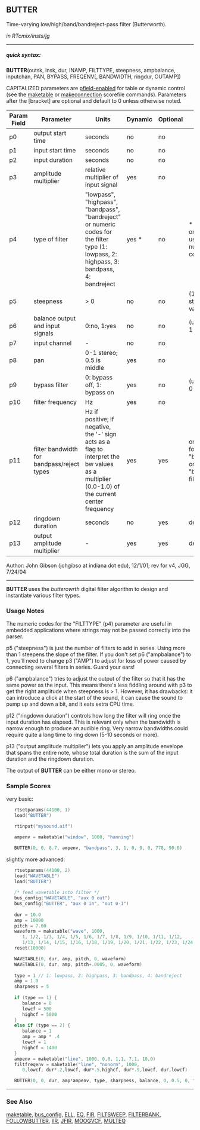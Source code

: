 ## BUTTER

Time-varying low/high/band/bandreject-pass filter (Butterworth).

*in RTcmix/insts/jg*  
  

-----

##### quick syntax:

**BUTTER**(outsk, insk, dur, INAMP, FILTTYPE, steepness, ampbalance,
inputchan, PAN, BYPASS, FREQENV\[, BANDWIDTH, ringdur, OUTAMP\])

CAPITALIZED parameters are [pfield-enabled](pfield-enabled.html) for
table or dynamic control (see the
[maketable](../scorefile/maketable.html) or
[makeconnection](../scorefile/makeconnection.html) scorefile
commands). Parameters after the \[bracket\] are optional and default to
0 unless otherwise noted.


Param Field	| Parameter | Units | Dynamic | Optional | Notes
----------- | --------- | ----- | -------- | --------- | ---------
p0 | output start time | seconds | no | no | 
p1 | input start time | seconds | no | no | 
p2 | input duration | seconds | no | no | 
p3 | amplitude multiplier | relative multiplier of input signal | yes | no | 
p4 | type of filter | "lowpass", "highpass", "bandpass", "bandreject" or numeric codes for the filter type (1: lowpass, 2: highpass, 3: bandpass, 4: bandreject | yes * | no | * dynamic only when using numeric codes
p5 | steepness | > 0 | no | no | (1 is a good starting value | 
p6 | balance output and input signals | 0:no, 1:yes | no | no | (usually use 1 | 
p7 | input channel |  -  | no | no | 
p8 | pan | 0-1 stereo; 0.5 is middle | yes | no | 
p9 | bypass filter | 0: bypass off, 1: bypass on | yes | no | (usually use 0 | 
p10 | filter frequency | Hz | yes | no | 
p11 | filter bandwidth for bandpass/reject types | Hz if positive; if negative, the '-' sign acts as a flag to interpret the bw values as a multiplier (0.0-1.0) of the current center frequency | yes | yes | only used for "bandpass" or "bandreject" filters | 
p12 | ringdown duration | seconds | no | yes | default: 0.1 | 
p13 | output amplitude multiplier |  -  | yes | yes | default: 1.0 | 

   Author: John Gibson (johgibso at indiana dot edu), 12/1/01; 
   rev for v4, JGG, 7/24/04

  

-----

  
**BUTTER** uses the *butterowrth* digital filter algorithm to design and
instantiate various filter types.

### Usage Notes

The numeric codes for the "FILTTYPE" (p4) parameter are useful in
embedded applications where strings may not be passed correctly into the
parser.

p5 ("steepness") is just the number of filters to add in series. Using
more than 1 steepens the slope of the filter. If you don't set p6
("ampbalance") to 1, you'll need to change p3 ("AMP") to adjust for loss
of power caused by connecting several filters in series. Guard your
ears\!

p6 ("ampbalance") tries to adjust the output of the filter so that it
has the same power as the input. This means there's less fiddling around
with p3 to get the right amplitude when steepness is \> 1. However, it
has drawbacks: it can introduce a click at the start of the sound, it
can cause the sound to pump up and down a bit, and it eats extra CPU
time.

p12 ("ringdown duration") controls how long the filter will ring once
the input duration has elapsed. This is relevant only when the bandwidth
is narrow enough to produce an audible ring. Very narrow bandwidths
could require quite a long time to ring down (5-10 seconds or more).

p13 ("output amplitude multiplier") lets you apply an amplitude envelope
that spans the entire note, whose total duration is the sum of the input
duration and the ringdown duration.

The output of **BUTTER** can be either mono or stereo.

### Sample Scores

very basic:

```cpp
   rtsetparams(44100, 1)
   load("BUTTER")

   rtinput("mysound.aif")

   ampenv = maketable("window", 1000, "hanning")

   BUTTER(0, 0, 8.7, ampenv, "bandpass", 3, 1, 0, 0, 0, 778, 90.0)
```

  
  
slightly more advanced:

```cpp
   rtsetparams(44100, 2)
   load("WAVETABLE")
   load("BUTTER")
   
   /* feed wavetable into filter */
   bus_config("WAVETABLE", "aux 0 out")
   bus_config("BUTTER", "aux 0 in", "out 0-1")
   
   dur = 10.0
   amp = 10000
   pitch = 7.00
   waveform = maketable("wave", 1000,
      1, 1/2, 1/3, 1/4, 1/5, 1/6, 1/7, 1/8, 1/9, 1/10, 1/11, 1/12,
      1/13, 1/14, 1/15, 1/16, 1/18, 1/19, 1/20, 1/21, 1/22, 1/23, 1/24)  /* saw */
   reset(10000)

   WAVETABLE(0, dur, amp, pitch, 0, waveform)
   WAVETABLE(0, dur, amp, pitch+.0005, 0, waveform)
   
   type = 1 // 1: lowpass, 2: highpass, 3: bandpass, 4: bandreject
   amp = 1.0
   sharpness = 5
   
   if (type == 1) {
      balance = 0
      lowcf = 500
      highcf = 5000
   }
   else if (type == 2) {
      balance = 1
      amp = amp * .4
      lowcf = 1
      highcf = 1400
   }
   ampenv = maketable("line", 1000, 0,0, 1,1, 7,1, 10,0)
   filtfreqenv = maketable("line", "nonorm", 1000,
      0,lowcf, dur*.2,lowcf, dur*.5,highcf, dur*.9,lowcf, dur,lowcf)

   BUTTER(0, 0, dur, amp*ampenv, type, sharpness, balance, 0, 0.5, 0, filtfreqenv)
```

  

-----

### See Also

[maketable](../scorefile/maketable.html),
[bus\_config](../scorefile/bus_config.html), [ELL](ELL.html),
[EQ](EQ.html), [FIR](FIR.html), [FILTSWEEP](FILTSWEEP.html),
[FILTERBANK](FILTERBANK.html), [FOLLOWBUTTER](FOLLOWBUTTER.html),
[IIR](IIR.html), [JFIR](JFIR.html), [MOOGVCF](MOOGVCF.html),
[MULTEQ](MULTEQ.html)
